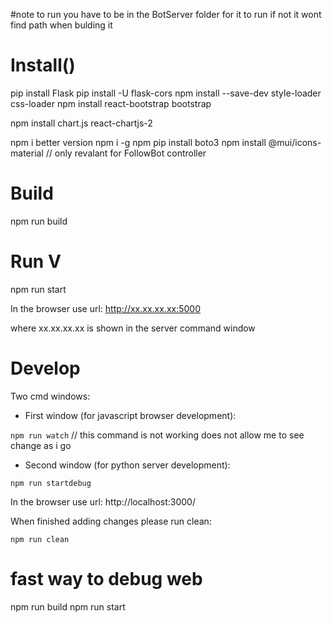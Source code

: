 
#note to run you have to be in the BotServer folder for it to run if not it wont find path when bulding it 

# Install()

pip install Flask
pip install -U flask-cors
npm install --save-dev style-loader css-loader
npm install react-bootstrap bootstrap

npm install chart.js react-chartjs-2

npm i better version npm i -g npm
pip install boto3
npm install @mui/icons-material // only revalant for FollowBot controller

# Build

npm run build

# Run V

npm run start

In the browser use url: http://xx.xx.xx.xx:5000

where xx.xx.xx.xx is shown in the server command window

# Develop

Two cmd windows:

- First window (for javascript browser development):

`npm run watch` // this command is not working does not allow me to see change as i go 

- Second window (for python server development):

`npm run startdebug` 

In the browser use url: http://localhost:3000/

When finished adding changes please run clean:

`npm run clean`



# fast way  to debug web 

npm run build
npm run start


